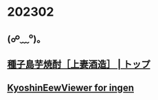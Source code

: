# 202302

## (☍﹏⁰)｡

## [種子島芋焼酎［上妻酒造］ | トップ](http://kouzuma-shuzou.com/)

## [KyoshinEewViewer for ingen](https://svs.ingen084.net/kyoshineewviewer/)
